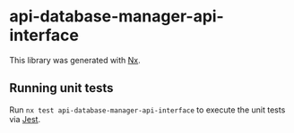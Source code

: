 # api-database-manager-api-interface

This library was generated with [Nx](https://nx.dev).

## Running unit tests

Run `nx test api-database-manager-api-interface` to execute the unit tests via [Jest](https://jestjs.io).
